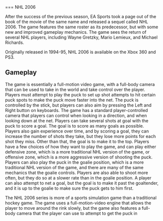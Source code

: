 
===
NHL 2006

After the success of the previous season, EA Sports took a page out of the book of the movie of the same name and released a sequel called NHL 2006. The game features the same roster as its predecessor, but with some new and improved gameplay mechanics. The game sees the return of several NHL players, including Wayne Gretzky, Mario Lemieux, and Michael Richards. 

Originally released in 1994-95, NHL 2006 is available on the Xbox 360 and PS3.

## Gameplay

The game is essentially a full-motion video game, with a full-body camera that can be used to take in the world and take control over the player. Players must attempt to play the puck to set up shot attempts to hit certain puck spots to make the puck move faster into the net. The puck is controlled by the stick, but players can also aim by pressing the Left and Right button on keyboards. The game has a standard player-controlled camera that players can control when looking in a direction, and when looking down at the net. Players can take several shots at goal with the puck to score a goal. The goal is to score as many goals as possible. Players also gain experience over time, and by scoring a goal, they can increase the number of shots they take, but they lose more points for each shot they miss. Other than that, the goal is to make it to the top. Players have a few choices of how they want to play the game, and can play either defensive zone, which is a more traditional NHL version of the game, or offensive zone, which is a more aggressive version of shooting the puck. Players can also play the puck in the goalie position, which is a more traditional NHL version of the game, and there are many of the same mechanics that the goalie controls. Players are also able to shoot more often, but they do so at a slower rate than in the goalie position. A player can also attempt to net a goal, but the goal is to make it past the goaltender, and it is up to the goalie to make sure the puck gets to him first. 

The NHL 2006 series is more of a sports simulation game than a traditional hockey game. The game uses a full-motion-video engine that allows the player to move around the rink slowly, but the game also features a full-body camera that the player can use to attempt to get the puck in
